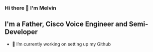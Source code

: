 ### Hi there 👋 I'm Melvin

## I'm a Father, Cisco Voice Engineer and Semi-Developer

- 🔭 I’m currently working on setting up my Github
<!--
- 🌱 I’m currently learning ...
- 👯 I’m looking to collaborate on ...
- 🤔 I’m looking for help with ...
- ⚡ Fun fact: I love tracking Hurricanes

### Connect with me:

[<img align="left" alt="freshorangecs.com" width="22px" src="https://raw.githubusercontent.com/iconic/open-iconic/master/svg/globe.svg" />][website]
[<img align="left" alt="dougie23fresh | Twitter" width="22px" src="https://cdn.jsdelivr.net/npm/simple-icons@v3/icons/twitter.svg" />][twitter]
[<img align="left" alt="dougie23fresh | LinkedIn" width="22px" src="https://cdn.jsdelivr.net/npm/simple-icons@v3/icons/linkedin.svg" />][linkedin]
[<img align="left" alt="dougie23fresh | Instagram" width="22px" src="https://cdn.jsdelivr.net/npm/simple-icons@v3/icons/instagram.svg" />][instagram]

[website]: https://freshorangecs.com
[twitter]: https://twitter.com/dougie23fresh
[instagram]: https://instagram.com/dougie23fresh
[linkedin]: https://linkedin.com/in/melvindouglas23
-->
